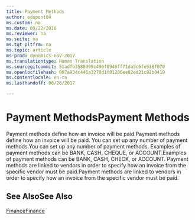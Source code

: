 ```yaml
---
title: Payment Methods
author: edupont04
ms.custom: na
ms.date: 09/22/2016
ms.reviewer: na
ms.suite: na
ms.tgt_pltfrm: na
ms.topic: article
ms-prod: dynamics-nav-2017
ms.translationtype: Human Translation
ms.sourcegitcommit: 51adfb3588099c496f0946ff71da5c6fe518f070
ms.openlocfilehash: 007a934c446a3270d1f01286ee82ed21c92b0419
ms.contentlocale: en-ca
ms.lasthandoff: 06/26/2017

---
```


# <a name="payment-methods"></a><span data-ttu-id="db0da-102">Payment Methods</span><span class="sxs-lookup"><span data-stu-id="db0da-102">Payment Methods</span></span>
<span data-ttu-id="db0da-103">Payment methods define how an invoice will be paid.</span><span class="sxs-lookup"><span data-stu-id="db0da-103">Payment methods define how an invoice will be paid.</span></span> <span data-ttu-id="db0da-104">You can set up any number of payment methods.</span><span class="sxs-lookup"><span data-stu-id="db0da-104">You can set up any number of payment methods.</span></span> <span data-ttu-id="db0da-105">Examples of payment methods can be BANK, CASH, CHEQUE, or ACCOUNT.</span><span class="sxs-lookup"><span data-stu-id="db0da-105">Examples of payment methods can be BANK, CASH, CHECK, or ACCOUNT.</span></span>
<span data-ttu-id="db0da-106">Payment methods are linked to vendors in order to specify how an invoice from the specific vendor must be paid.</span><span class="sxs-lookup"><span data-stu-id="db0da-106">Payment methods are linked to vendors in order to specify how an invoice from the specific vendor must be paid.</span></span>

## <a name="see-also"></a><span data-ttu-id="db0da-107">See Also</span><span class="sxs-lookup"><span data-stu-id="db0da-107">See Also</span></span>
[<span data-ttu-id="db0da-108">Finance</span><span class="sxs-lookup"><span data-stu-id="db0da-108">Finance</span></span>](finance-setup.md)  

